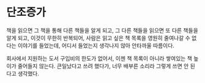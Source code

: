 # 단조증가

책을 읽으면 그 책을 통해 다른 책들을 알게 되고, 그 다른 책들을 읽으면 또 다른 책들을 알게 되고, 이것이 무한히 반복되어, 사람은 읽고 싶은 책 목록을 영원히 줄여나갈 수 없다는 이야기를 들었는데, 어디서 들었는지 생각나지 않아 안타까울 따름이다.

회사에서 지원하는 도서 구입비의 한도가 없어서, 이젠 책 목록이 아니라 쌓여있는 책 높이가 줄어들지 않는다. 큰일났다고 쓰려 했다가, 너무 배부른 소리라 그렇게 쓰면 안 된다고 생각했다.